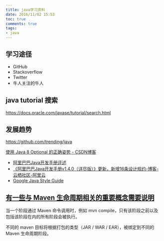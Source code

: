 ```yaml
---
title: java学习资料
date: 2016/11/02 15:53
toc: true
comments: true
tags:
- java
---
```


## 学习途径

- GitHub
- Stackoverflow
- Twitter
- 牛人关注的牛人

## java tutorial 搜索
https://docs.oracle.com/javase/tutorial/search.html

## 发展趋势
https://github.com/trending/java

[使用 Java 8 Optional 的正确姿势 - CSDN博客](https://blog.csdn.net/wisgood/article/details/52503052)

- [阿里巴巴Java开发手册评述](http://www.huangbowen.net/blog/2017/02/23/alibaba-java-code-style/)
- [《阿里巴巴Java开发手册v1.4.0（详尽版）》更新，新增16条设计规约-博客-云栖社区-阿里云](https://yq.aliyun.com/articles/69327)
- [Google Java Style Guide](https://google.github.io/styleguide/javaguide.html)



## [有一些与 Maven 生命周期相关的重要概念需要说明](http://wiki.jikexueyuan.com/project/maven/build-life-cycle.html)

当一个阶段通过 Maven 命令调用时，例如 mvn compile，只有该阶段之前以及包括该阶段在内的所有阶段会被执行。

不同的 maven 目标将根据打包的类型（JAR / WAR / EAR），被绑定到不同的 Maven 生命周期阶段。